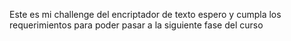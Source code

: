 Este es mi challenge del encriptador de texto
espero y cumpla los requerimientos para poder pasar a la siguiente fase del curso
